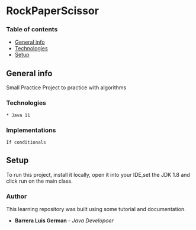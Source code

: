 

# RockPaperScissor


### Table of contents
* [General info](#general-info)
* [Technologies](#technologies)
* [Setup](#setup)

## General info
Small Practice Project to practice with algorithms

### Technologies 


````
* Java 11

````
### Implementations

````
If conditionals
````

## Setup
To run this project, install it locally, open it into your IDE,set the JDK 1.8 and click run on the main class.


### Author
This learning repository was built using some tutorial and documentation.

* **Barrera Luis German**  - *Java Developoer*
